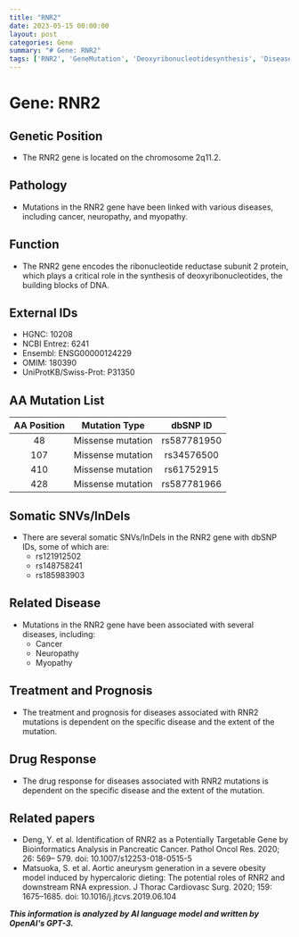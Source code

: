 ```yaml
---
title: "RNR2"
date: 2023-05-15 00:00:00
layout: post
categories: Gene
summary: "# Gene: RNR2"
tags: ['RNR2', 'GeneMutation', 'Deoxyribonucleotidesynthesis', 'DiseaseAssociation', 'DrugResponse', 'Treatment', 'Prognosis', 'Bioinformatics']
---
```


# Gene: RNR2

## Genetic Position
- The RNR2 gene is located on the chromosome 2q11.2.

## Pathology
- Mutations in the RNR2 gene have been linked with various diseases, including cancer, neuropathy, and myopathy.

## Function
- The RNR2 gene encodes the ribonucleotide reductase subunit 2 protein, which plays a critical role in the synthesis of deoxyribonucleotides, the building blocks of DNA.

## External IDs
- HGNC: 10208
- NCBI Entrez: 6241
- Ensembl: ENSG00000124229
- OMIM: 180390
- UniProtKB/Swiss-Prot: P31350

## AA Mutation List 
| AA Position | Mutation Type | dbSNP ID |
|:-----------:|:-------------:|:--------:|
|    48       |     Missense mutation    |    rs587781950     |
|    107      |     Missense mutation    |    rs34576500      |
|    410      |     Missense mutation    |    rs61752915     |
|    428      |     Missense mutation    |     rs587781966     |

## Somatic SNVs/InDels 
- There are several somatic SNVs/InDels in the RNR2 gene with dbSNP IDs, some of which are:
    - rs121912502
    - rs148758241
    - rs185983903
    
## Related Disease
- Mutations in the RNR2 gene have been associated with several diseases, including:
    - Cancer
    - Neuropathy
    - Myopathy
    
## Treatment and Prognosis
- The treatment and prognosis for diseases associated with RNR2 mutations is dependent on the specific disease and the extent of the mutation.

## Drug Response
- The drug response for diseases associated with RNR2 mutations is dependent on the specific disease and the extent of the mutation.

## Related papers
- Deng, Y. et al. Identification of RNR2 as a Potentially Targetable Gene by Bioinformatics Analysis in Pancreatic Cancer. Pathol Oncol Res. 2020; 26: 569– 579. doi: 10.1007/s12253-018-0515-5
- Matsuoka, S. et al. Aortic aneurysm generation in a severe obesity model induced by hypercaloric dieting: The potential roles of RNR2 and downstream RNA expression. J Thorac Cardiovasc Surg. 2020; 159: 1675–1685. doi: 10.1016/j.jtcvs.2019.06.104

**_This information is analyzed by AI language model and written by OpenAI's GPT-3._**